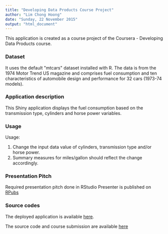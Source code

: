 ```yaml
---
title: "Developing Data Products Course Project"
author: "Lim Chong Hoong"
date: "Sunday, 22 November 2015"
output: "html_document"
---
```




This application is created as a course project of the Coursera - Developing Data Products course.

### Dataset
It uses the default "mtcars" dataset installed with R.  The data is from the 1974 Motor Trend US magazine and comprises fuel consumption and ten characteristics of automobile design and performance for 32 cars (1973-74 models).

### Application description
This Shiny application displays the fuel consumption based on the transmission type, cylinders and horse power variables.

### Usage
Usage:

1. Change the input data value of cylinders, transmission type and/or horse power.
2. Summary measures for miles/gallon should reflect the change accordingly.

### Presentation Pitch
Required presentation pitch done in RStudio Presenter is published on [RPubs](http://rpubs.com/chonghoong/Developing_Data_Products)

### Source codes
The deployed application is available [here](https://chonghoong.shinyapps.io/09_Developing_Data_Products).

The source code and course submission are available [here](https://github.com/chonghoong/Developing-Data-Products)